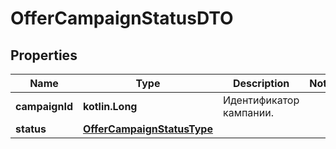 
# OfferCampaignStatusDTO

## Properties
| Name | Type | Description | Notes |
| ------------ | ------------- | ------------- | ------------- |
| **campaignId** | **kotlin.Long** | Идентификатор кампании.  |  |
| **status** | [**OfferCampaignStatusType**](OfferCampaignStatusType.md) |  |  |



